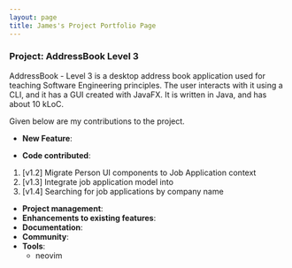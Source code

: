 ```yaml
---
layout: page
title: James's Project Portfolio Page
---
```


### Project: AddressBook Level 3

AddressBook - Level 3 is a desktop address book application used for teaching Software Engineering principles. The user interacts with it using a CLI, and it has a GUI created with JavaFX. It is written in Java, and has about 10 kLoC.

Given below are my contributions to the project.

* **New Feature**:


* **Code contributed**:

1. [v1.2] Migrate Person UI components to Job Application context 
2. [v1.3] Integrate job application model into 
3. [v1.4] Searching for job applications by company name

* **Project management**:
* **Enhancements to existing features**:
* **Documentation**:
* **Community**:
* **Tools**:
  - neovim
